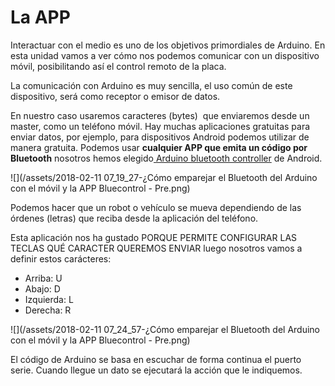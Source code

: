 
# La APP

Interactuar con el medio es uno de los objetivos primordiales de Arduino. En esta unidad vamos a ver cómo nos podemos comunicar con un dispositivo móvil, posibilitando así el control remoto de la placa. 

La comunicación con Arduino es muy sencilla, el uso común de este dispositivo, será como receptor o emisor de datos. 

En nuestro caso usaremos caracteres (bytes)  que enviaremos desde un master, como un teléfono móvil. Hay muchas aplicaciones gratuitas para enviar datos, por ejemplo, para dispositivos Android podemos utilizar de manera gratuita. Podemos usar **cualquier APP que emita un código por Bluetooth** nosotros hemos elegido[ Arduino bluetooth controller](https://play.google.com/store/apps/details?id=com.giumig.apps.bluetoothserialmonitor) de Android.

![](/assets/2018-02-11 07_19_27-¿Cómo emparejar el Bluetooth del Arduino con el móvil y la APP Bluecontrol - Pre.png)


Podemos hacer que un robot o vehículo se mueva dependiendo de las órdenes (letras) que reciba desde la aplicación del teléfono.

Esta aplicación nos ha gustado PORQUE PERMITE CONFIGURAR LAS TECLAS QUÉ CARACTER QUEREMOS ENVIAR luego nosotros vamos a definir estos carácteres:

- Arriba: U
- Abajo: D
- Izquierda: L
- Derecha: R

![](/assets/2018-02-11 07_24_57-¿Cómo emparejar el Bluetooth del Arduino con el móvil y la APP Bluecontrol - Pre.png)

El código de Arduino se basa en escuchar de forma continua el puerto serie. Cuando llegue un dato se ejecutará la acción que le indiquemos. 

